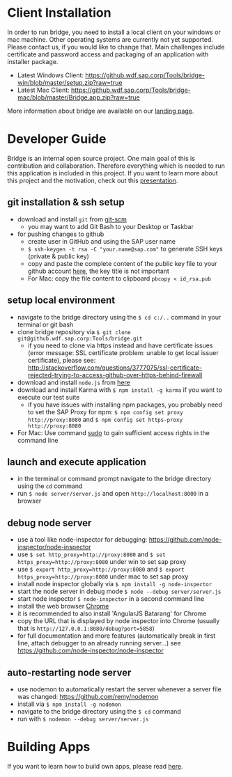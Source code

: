 ﻿Client Installation
===============
In order to run bridge, you need to install a local client on your windows or mac machine. Other operating systems are currently not yet supported. Please contact us, if you would like to change that. Main challenges include certificate and password access and packaging of an application with installer package.
* Latest Windows Client: https://github.wdf.sap.corp/Tools/bridge-win/blob/master/setup.zip?raw=true
* Latest Mac Client: https://github.wdf.sap.corp/Tools/bridge-mac/blob/master/Bridge.app.zip?raw=true

More information about bridge are available on our [landing page](https://go.sap.corp/bridge).

Developer Guide
===============
Bridge is an internal open source project. One main goal of this is contribution and collaboration. Therefore everything which is needed to run this application is included in this project. If you want to learn more about this project and the motivation, check out this [presentation](https://github.wdf.sap.corp/pages/Tools/bridge/presentation/).

## git installation & ssh setup
* download and install `git` from [git-scm](http://git-scm.com/downloads)
  * you may want to add Git Bash to your Desktop or Taskbar
* for pushing changes to github
  * create user in GitHub and using the SAP user name
  * `$ ssh-keygen -t rsa -C "your.name@sap.com"` to generate SSH keys (private & public key)
  * copy and paste the complete content of the public key file to your github account [here](https://github.wdf.sap.corp/settings/ssh), the key title is not important
  * For Mac: copy the file content to clipboard `pbcopy < id_rsa.pub`

## setup local environment
* navigate to the bridge directory using the `$ cd c:/..` command in your terminal or git bash
* clone bridge repository via `$ git clone git@github.wdf.sap.corp:Tools/bridge.git`
  * if you need to clone via https instead and have certificate issues (error message: SSL certificate problem: unable to get local issuer certificate), please see: http://stackoverflow.com/questions/3777075/ssl-certificate-rejected-trying-to-access-github-over-https-behind-firewall
* download and install `node.js` from [here](http://nodejs.org/)
* download and install Karma with `$ npm install -g karma` if you want to execute our test suite
  * if you have issues with installing npm packages, you probably need to set the SAP Proxy for npm: `$ npm config set proxy http://proxy:8080` and `$ npm config set https-proxy http://proxy:8080`
* For Mac: Use command [sudo](http://xkcd.com/149/) to gain sufficient access rights in the command line

## launch and execute application
* in the terminal or command prompt navigate to the bridge directory using the `cd` command
* run `$ node server/server.js` and open `http://localhost:8000` in a browser

## debug node server
* use a tool like node-inspector for debugging: https://github.com/node-inspector/node-inspector
* use `$ set http_proxy=http://proxy:8080` and `$ set https_proxy=http://proxy:8080` under win to set sap proxy
* use `$ export http_proxy=http://proxy:8080` and `$ export https_proxy=http://proxy:8080` under mac to set sap proxy 
* install node inspector globally via `$ npm install -g node-inspector`
* start the node server in debug mode `$ node --debug server/server.js`
* start node inspector `$ node-inspector` in a second command line
* install the web browser [Chrome](https://www.google.com/intl/de/chrome/)
* it is recommended to also install 'AngularJS Batarang' for Chrome
* copy the URL that is displayed by node inspector into Chrome (usually that is `http://127.0.0.1:8080/debug?port=5858`)
* for full documentation and more features (automatically break in first line, attach debugger to an already running server...) see https://github.com/node-inspector/node-inspector

## auto-restarting node server
* use nodemon to automatically restart the server whenever a server file was changed: https://github.com/remy/nodemon
* install via `$ npm install -g nodemon`
* navigate to the bridge directory using the `$ cd` command
* run with `$ nodemon --debug server/server.js`

Building Apps
===============
If you want to learn how to build own apps, please read [here](BUILDING_APPS.md).

